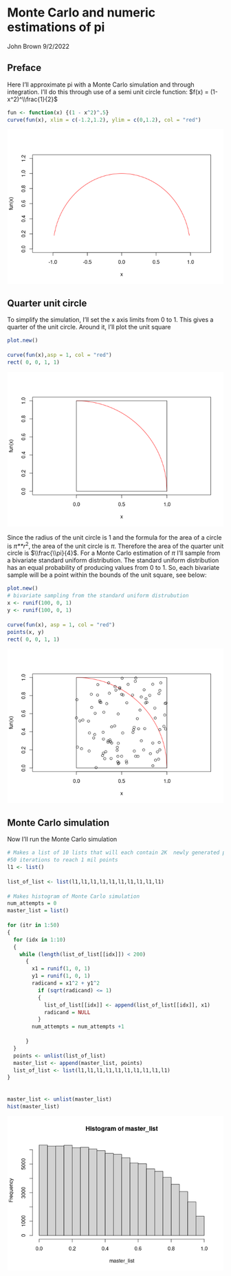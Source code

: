 Monte Carlo and numeric estimations of pi
================
John Brown
9/2/2022

## Preface

Here I’ll approximate pi with a Monte Carlo simulation and through
integration. I’ll do this through use of a semi unit circle function:
$f(x) = (1-x^2)^\\frac{1}{2}$

``` r
fun <- function(x) {(1 - x^2)^.5}
curve(fun(x), xlim = c(-1.2,1.2), ylim = c(0,1.2), col = "red")
```

![](Pi_estimate_in_R_files/figure-gfm/unnamed-chunk-1-1.png)<!-- -->

## Quarter unit circle

To simplify the simulation, I’ll set the x axis limits from 0 to 1. This
gives a quarter of the unit circle. Around it, I’ll plot the unit square

``` r
plot.new()

curve(fun(x),asp = 1, col = "red")
rect( 0, 0, 1, 1)
```

![](Pi_estimate_in_R_files/figure-gfm/unnamed-chunk-2-1.png)<!-- -->

Since the radius of the unit circle is 1 and the formula for the area of
a circle is *π**r*<sup>2</sup>, the area of the unit circle is *π*.
Therefore the area of the quarter unit circle is $\\frac{\\pi}{4}$. For
a Monte Carlo estimation of *π* I’ll sample from a bivariate standard
uniform distribution. The standard uniform distribution has an equal
probability of producing values from 0 to 1. So, each bivariate sample
will be a point within the bounds of the unit square, see below:

``` r
plot.new()
# bivariate sampling from the standard uniform distrubution
x <- runif(100, 0, 1)
y <- runif(100, 0, 1)

curve(fun(x), asp = 1, col = "red")
points(x, y)
rect( 0, 0, 1, 1)
```

![](Pi_estimate_in_R_files/figure-gfm/unnamed-chunk-3-1.png)<!-- -->

## Monte Carlo simulation

Now I’ll run the Monte Carlo simulation

``` r
# Makes a list of 10 lists that will each contain 2K  newly generated points over 
#50 iterations to reach 1 mil points
l1 <- list()

list_of_list <- list(l1,l1,l1,l1,l1,l1,l1,l1,l1,l1)

# Makes histogram of Monte Carlo simulation
num_attempts = 0
master_list = list()

for (itr in 1:50)
{
  for (idx in 1:10)
  {
    while (length(list_of_list[[idx]]) < 200)
      {
        x1 = runif(1, 0, 1)
        y1 = runif(1, 0, 1)
        radicand = x1^2 + y1^2
          if (sqrt(radicand) <= 1)
          {
            list_of_list[[idx]] <- append(list_of_list[[idx]], x1)
            radicand = NULL
          }
        num_attempts = num_attempts +1
        
      }
  }
  points <- unlist(list_of_list)
  master_list <- append(master_list, points)
  list_of_list <- list(l1,l1,l1,l1,l1,l1,l1,l1,l1,l1)
}


master_list <- unlist(master_list)
hist(master_list)
```

![](Pi_estimate_in_R_files/figure-gfm/unnamed-chunk-4-1.png)<!-- -->
